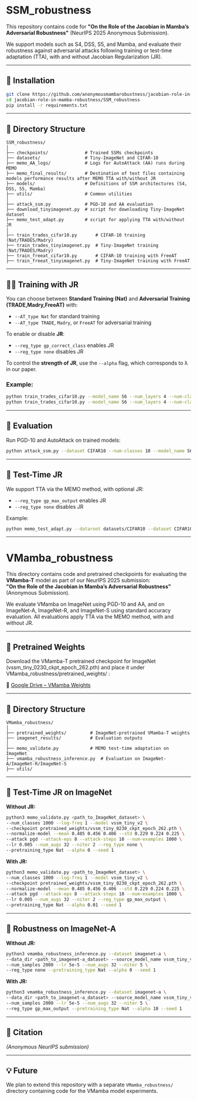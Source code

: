 # SSM_robustness
This repository contains code for **"On the Role of the Jacobian in Mamba’s Adversarial
Robustness"** (NeurIPS 2025 Anonymous Submission).

We support models such as S4, DSS, S5, and Mamba, and evaluate their robustness against adversarial attacks following training or test-time adaptation (TTA), with and without Jacobian Regularization (JR).

---

## 🔧 Installation

```bash
git clone https://github.com/anonymousmambarobustness/jacobian-role-in-mamba-robustness.git
cd jacobian-role-in-mamba-robustness/SSM_robustness
pip install -r requirements.txt
```

---

## 📁 Directory Structure

```
SSM_robustness/
│
├── checkpoints/              # Trained SSMs checkpoints
├── datasets/                 # Tiny-ImageNet and CIFAR-10
├── memo_AA_logs/             # Logs for AutoAttack (AA) runs during MEMO
├── memo_final_results/       # Destination of text files containing models performance results after MEMO TTA with/without JR
├── models/                   # Definitions of SSM architectures (S4, DSS, S5, Mamba)
├── utils/                    # Common utilities
│
├── attack_ssm.py             # PGD-10 and AA evaluation
├── download_tinyimagenet.py  # script for downloading Tiny-ImageNet dataset
├── memo_test_adapt.py        # script for applying TTA with/without JR
│
├── train_trades_cifar10.py       # CIFAR-10 training (Nat/TRADES/Madry) 
├── train_trades_tinyimagenet.py  # Tiny-ImageNet training (Nat/TRADES/Madry)
├── train_freeat_cifar10.py       # CIFAR-10 training with FreeAT
├── train_freeat_tinyimagenet.py  # Tiny-ImageNet training with FreeAT
```

---

## 🏋️‍♂️ Training with JR

You can choose between **Standard Training (Nat)** and **Adversarial Training (TRADE,Madry,FreeAT)** with:

- `--AT_type Nat` for standard training  
- `--AT_type TRADE`, `Madry`, or `FreeAT` for adversarial training

To enable or disable **JR**:

- `--reg_type gp_correct_class` enables JR 
- `--reg_type none` disables JR

To control the **strength of JR**, use the `--alpha` flag, which corresponds to λ in our paper.

### Example:

```bash
python train_trades_cifar10.py --model_name S6 --num_layers 4 --num-classes 10 --model-dir checkpoints/S6/CIFAR10/180_epochs/gp_correct_class/Nat/lr_0.001_alpha_0.001 --AT_type Nat --reg_type gp_correct_class --alpha 1e-3 --lr 1e-3 --batch-size 256 --epsilon 0.031 --step-size 0.007 --beta 6
python train_trades_cifar10.py --model_name S6 --num_layers 4 --num-classes 10 --model-dir checkpoints/S6/CIFAR10/180_epochs/none/Nat/lr_0.001_alpha_0 --AT_type Nat --reg_type none --alpha 0 --lr 1e-3 --batch-size 256 --epsilon 0.031 --step-size 0.007 --beta 6
```

---

## 🧪 Evaluation

Run PGD-10 and AutoAttack on trained models:

```bash
python attack_ssm.py --dataset CIFAR10 --num-classes 10 --model_name S6 --num_layers 4 --n_ex 10000 --AT_type Nat --lr 0.001 --epochs 180 --reg_type gp_correct_class --AA_bs 200 --batch_size 200 --test_batch_size 200 --epsilon 0.031 --step_size 0.007 --thresh 0 --num_of_seeds 1
```

---

## 🧠 Test-Time JR

We support TTA via the MEMO method, with optional JR:

- `--reg_type gp_max_output` enables JR
- `--reg_type none` disables JR

Example:

```bash
python memo_test_adapt.py --dataroot datasets/CIFAR10 --dataset CIFAR10 --num_samples 500 --num_classes 10 --model_name S6 --AT_type Nat --reg_type gp_max_output --alpha 0.1 --lr 0.005 --weight_decay 0 --niter 10 --batch_size 32 --seed 1 --calc_AA
```

---


# VMamba_robustness

This directory contains code and pretrained checkpoints for evaluating the **VMamba-T** model as part of our NeurIPS 2025 submission:  
**"On the Role of the Jacobian in Mamba’s Adversarial Robustness"** (Anonymous Submission).

We evaluate VMamba on ImageNet using PGD-10 and AA, and on ImageNet-A, ImageNet-R, and ImageNet-S using standard accuracy evaluation. All evaluations apply TTA via the MEMO method, with and without JR.

---

## 💾 Pretrained Weights

Download the VMamba-T pretrained checkpoint for ImageNet (vssm_tiny_0230_ckpt_epoch_262.pth) and place it under VMamba_robustness/pretrained_weights/ :

📎 [Google Drive – VMamba Weights](https://drive.google.com/drive/folders/1ceS0C1MGdOZcBNBLw4gESswarz4L54vD)

---

## 📁 Directory Structure

```
VMamba_robustness/
│
├── pretrained_weights/         # ImageNet-pretrained VMamba-T weights
├── imagenet_results/           # Evaluation outputs
│
├── memo_validate.py            # MEMO test-time adaptation on ImageNet
├── vmamba_robustness_inference.py  # Evaluation on ImageNet-A/ImageNet-R/ImageNet-S
├── utils/                      
```

---

## 🧠 Test-Time JR on ImageNet

**Without JR:**

```bash
python3 memo_validate.py <path_to_ImageNet_dataset> \
--num_classes 1000 --log-freq 1 --model vssm_tiny_v2 \
--checkpoint pretrained_weights/vssm_tiny_0230_ckpt_epoch_262.pth \
--normalize-model --mean 0.485 0.456 0.406 --std 0.229 0.224 0.225 \
--attack pgd --attack-eps 8 --attack-steps 10 --num-examples 1000 \
--lr 0.005 --num_augs 32 --niter 2 --reg_type none \
--pretraining_type Nat --alpha 0 --seed 1
```

**With JR:**

```bash
python3 memo_validate.py <path_to_ImageNet_dataset> \
--num_classes 1000 --log-freq 1 --model vssm_tiny_v2 \
--checkpoint pretrained_weights/vssm_tiny_0230_ckpt_epoch_262.pth \
--normalize-model --mean 0.485 0.456 0.406 --std 0.229 0.224 0.225 \
--attack pgd --attack-eps 8 --attack-steps 10 --num-examples 1000 \
--lr 0.005 --num_augs 32 --niter 2 --reg_type gp_max_output \
--pretraining_type Nat --alpha 0.01 --seed 1
```

---

## 🧪 Robustness on ImageNet-A

**Without JR:**

```bash
python3 vmamba_robustness_inference.py --dataset imagenet-a \
--data_dir <path_to_imagenet-a_dataset> --source_model_name vssm_tiny_v2 \
--num_samples 2000 --lr 5e-5 --num_augs 32 --niter 5 \
--reg_type none --pretraining_type Nat --alpha 0 --seed 1
```

**With JR:**

```bash
python3 vmamba_robustness_inference.py --dataset imagenet-a \
--data_dir <path_to_imagenet-a_dataset> --source_model_name vssm_tiny_v2 \
--num_samples 2000 --lr 5e-5 --num_augs 32 --niter 5 \
--reg_type gp_max_output --pretraining_type Nat --alpha 10 --seed 1
```


---
## 📄 Citation

*(Anonymous NeurIPS submission)*

---

## 💡 Future

We plan to extend this repository with a separate `VMamba_robustness/` directory containing code for the VMamba model experiments.
